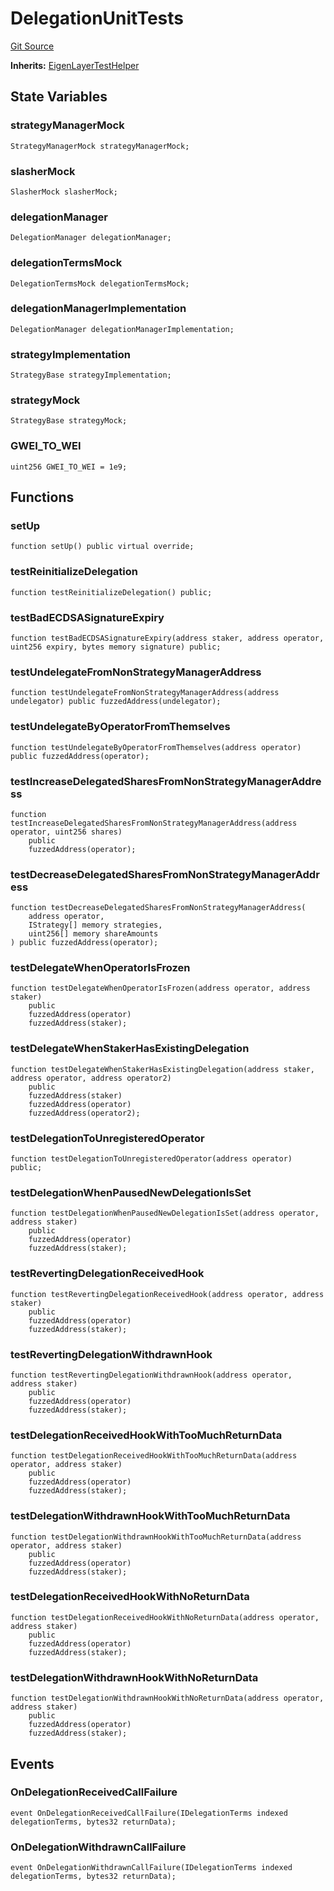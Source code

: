 # DelegationUnitTests
[Git Source](https://github.com/bowenli86/eigenlayer-contracts/blob/0800603ae0e71de6487dd628cace5380fa364f74/src/test/unit/DelegationUnit.t.sol)

**Inherits:**
[EigenLayerTestHelper](/src/test/EigenLayerTestHelper.t.sol/contract.EigenLayerTestHelper.md)


## State Variables
### strategyManagerMock

```solidity
StrategyManagerMock strategyManagerMock;
```


### slasherMock

```solidity
SlasherMock slasherMock;
```


### delegationManager

```solidity
DelegationManager delegationManager;
```


### delegationTermsMock

```solidity
DelegationTermsMock delegationTermsMock;
```


### delegationManagerImplementation

```solidity
DelegationManager delegationManagerImplementation;
```


### strategyImplementation

```solidity
StrategyBase strategyImplementation;
```


### strategyMock

```solidity
StrategyBase strategyMock;
```


### GWEI_TO_WEI

```solidity
uint256 GWEI_TO_WEI = 1e9;
```


## Functions
### setUp


```solidity
function setUp() public virtual override;
```

### testReinitializeDelegation


```solidity
function testReinitializeDelegation() public;
```

### testBadECDSASignatureExpiry


```solidity
function testBadECDSASignatureExpiry(address staker, address operator, uint256 expiry, bytes memory signature) public;
```

### testUndelegateFromNonStrategyManagerAddress


```solidity
function testUndelegateFromNonStrategyManagerAddress(address undelegator) public fuzzedAddress(undelegator);
```

### testUndelegateByOperatorFromThemselves


```solidity
function testUndelegateByOperatorFromThemselves(address operator) public fuzzedAddress(operator);
```

### testIncreaseDelegatedSharesFromNonStrategyManagerAddress


```solidity
function testIncreaseDelegatedSharesFromNonStrategyManagerAddress(address operator, uint256 shares)
    public
    fuzzedAddress(operator);
```

### testDecreaseDelegatedSharesFromNonStrategyManagerAddress


```solidity
function testDecreaseDelegatedSharesFromNonStrategyManagerAddress(
    address operator,
    IStrategy[] memory strategies,
    uint256[] memory shareAmounts
) public fuzzedAddress(operator);
```

### testDelegateWhenOperatorIsFrozen


```solidity
function testDelegateWhenOperatorIsFrozen(address operator, address staker)
    public
    fuzzedAddress(operator)
    fuzzedAddress(staker);
```

### testDelegateWhenStakerHasExistingDelegation


```solidity
function testDelegateWhenStakerHasExistingDelegation(address staker, address operator, address operator2)
    public
    fuzzedAddress(staker)
    fuzzedAddress(operator)
    fuzzedAddress(operator2);
```

### testDelegationToUnregisteredOperator


```solidity
function testDelegationToUnregisteredOperator(address operator) public;
```

### testDelegationWhenPausedNewDelegationIsSet


```solidity
function testDelegationWhenPausedNewDelegationIsSet(address operator, address staker)
    public
    fuzzedAddress(operator)
    fuzzedAddress(staker);
```

### testRevertingDelegationReceivedHook


```solidity
function testRevertingDelegationReceivedHook(address operator, address staker)
    public
    fuzzedAddress(operator)
    fuzzedAddress(staker);
```

### testRevertingDelegationWithdrawnHook


```solidity
function testRevertingDelegationWithdrawnHook(address operator, address staker)
    public
    fuzzedAddress(operator)
    fuzzedAddress(staker);
```

### testDelegationReceivedHookWithTooMuchReturnData


```solidity
function testDelegationReceivedHookWithTooMuchReturnData(address operator, address staker)
    public
    fuzzedAddress(operator)
    fuzzedAddress(staker);
```

### testDelegationWithdrawnHookWithTooMuchReturnData


```solidity
function testDelegationWithdrawnHookWithTooMuchReturnData(address operator, address staker)
    public
    fuzzedAddress(operator)
    fuzzedAddress(staker);
```

### testDelegationReceivedHookWithNoReturnData


```solidity
function testDelegationReceivedHookWithNoReturnData(address operator, address staker)
    public
    fuzzedAddress(operator)
    fuzzedAddress(staker);
```

### testDelegationWithdrawnHookWithNoReturnData


```solidity
function testDelegationWithdrawnHookWithNoReturnData(address operator, address staker)
    public
    fuzzedAddress(operator)
    fuzzedAddress(staker);
```

## Events
### OnDelegationReceivedCallFailure

```solidity
event OnDelegationReceivedCallFailure(IDelegationTerms indexed delegationTerms, bytes32 returnData);
```

### OnDelegationWithdrawnCallFailure

```solidity
event OnDelegationWithdrawnCallFailure(IDelegationTerms indexed delegationTerms, bytes32 returnData);
```

